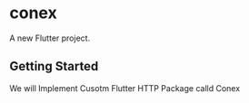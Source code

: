 # conex

A new Flutter project.

## Getting Started

We will Implement Cusotm Flutter HTTP Package calld Conex
